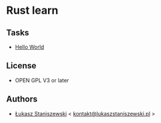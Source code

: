 # Rust learn

## Tasks

* [Hello World](001-helloWorld/main.rs)

## License

* OPEN GPL V3 or later

## Authors

* [Łukasz Staniszewski](http://lukaszstaniszewski.pl) < kontakt@lukaszstaniszewski.pl >